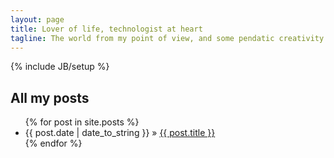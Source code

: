```yaml
---
layout: page
title: Lover of life, technologist at heart
tagline: The world from my point of view, and some pendatic creativity
---
```

{% include JB/setup %}


    
## All my posts

<ul class="posts">
  {% for post in site.posts %}
    <li><span>{{ post.date | date_to_string }}</span> &raquo; <a href="{{ BASE_PATH }}{{ post.url }}">{{ post.title }}</a></li>
  {% endfor %}
</ul>


